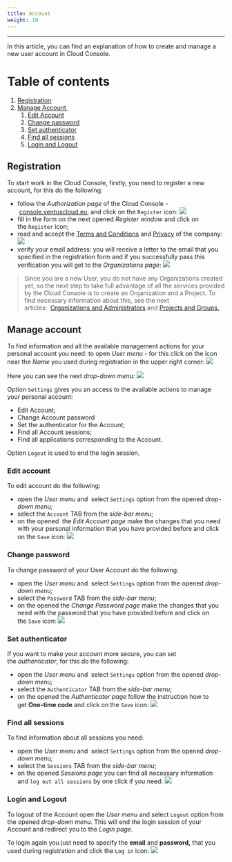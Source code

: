 ```yaml
---
title: Account
weight: 10
---
```

___
In this article, you can find an explanation of how to create and manage a new user account in Cloud Console.

# Table of contents
1. [Registration](#registration)
2. [Manage Account ](#manage-account)
   1. [Edit Account](#edit-account)
   2. [Change password](#change-password)
   3. [Set authenticator](#set-authenticator)
   4. [Find all sessions](#find-all-sessions)
   5. [Login and Logout](#login-and-logout)

## Registration

To start work in the Cloud Console, firstly, you need to register a new account, for this do the following:

- follow the *Authorization page* of the Cloud Console - [console.ventuscloud.eu](https://console.ventuscloud.eu/), and click on the `Register` icon:
![](../../assets/images/account/1-acc.png?classes=border,shadow) 
- fill in the form on the next opened *Register window* and click on the `Register` icon;
- read and accept the [Terms and Conditions](https://ventuscloud.eu/terms) and [Privacy](https://ventuscloud.eu/privacy) of the company:
![](../../assets/images/account/2-acc.png?classes=border,shadow) 
- verify your email address: you will receive a letter to the email that you specified in the registration form and if you successfully pass this verification you will get to the *Organizations page*:
![](../../assets/images/account/3-acc.png?classes=border,shadow) 

>Since you are a new User, you do not have any Organizations created yet, so the next step to take full advantage of all the services provided by the Cloud Console is to create an Organization and a Project. To find necessary information about this, see the next articles:  [Organizations and Administrators](https://kb.ventuscloud.eu/knowledge/organizations) and [Projects and Groups.](https://kb.ventuscloud.eu/knowledge/projects)

## Manage account

To find information and all the available management actions for your personal account you need: to open *User menu* - for this click on the icon near the *Name* you used during registration in the upper right corner:
![](../../assets/images/account/4-acc.png?classes=border,shadow) 

Here you can see the next *drop-down menu:*
![](../../assets/images/account/5-acc.png?classes=border,shadow) 

Option `Settings` gives you an access to the available actions to manage your personal account:
- Edit Account;
- Change Account password
- Set the authenticator for the Account;
- Find all Account sessions;
- Find all applications corresponding to the Account.

Option `Logout` is used to end the login session.

### Edit account

To edit account do the following:
- open the *User menu* and  select `Settings` option from the opened *drop-down menu;*
- select the `Account` TAB from the *side-bar menu*;
- on the opened  the *Edit Account page* make the changes that you need with your personal information that you have provided before and click on the `Save` icon:
![](../../assets/images/account/6-acc.png?classes=border,shadow) 

### Change password

To change password of your User Account do the following:
- open the *User menu* and  select `Settings` option from the opened *drop-down menu;*
- select the `Password` TAB from the *side-bar menu*;
- on the opened the *Change Password page* make the changes that you need with the password that you have provided before and click on the `Save` icon:
![](../../assets/images/account/7-acc.png?classes=border,shadow) 

### Set authenticator

If you want to make your account more secure, you can set the *authenticator*, for this do the following:
- open the *User menu* and  select `Settings` option from the opened *drop-down menu;*
- select the `Authenticator` TAB from the *side-bar menu*;
- on the opened the *Authenticator page* follow the instruction how to get **One-time code** and click on the `Save` icon:
![](../../assets/images/account/8-acc.png?classes=border,shadow) 

### Find all sessions

To find information about all sessions you need:

- open the *User menu* and  select `Settings` option from the opened *drop-down menu;*
- select the `Sessions` TAB from the *side-bar menu*;
- on the opened *Sessions page* you can find all necessary information and `log out all sessions` by one click if you need:
![](../../assets/images/account/9-acc.png?classes=border,shadow) 

### Login and Logout

To logout of the Account open the *User menu* and select `Logout` option from the opened *drop-down menu.*
This will end the login session of your Account and redirect you to the *Login page.*

To login again you just need to specify the **email** and **password,** that you used during registration and click the `Log in` icon:
![](../../assets/images/account/10-acc.png?classes=border,shadow) 

